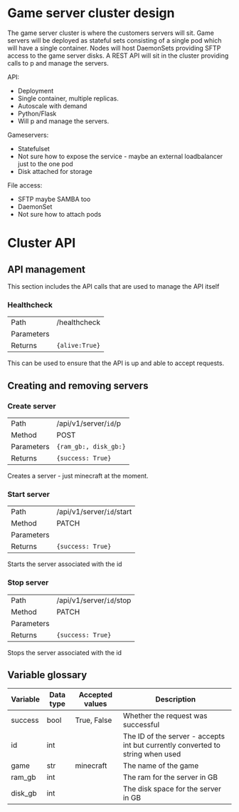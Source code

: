 # Game server cluster design

The game server cluster is where the customers servers will sit. Game servers will be deployed as stateful sets consisting of a single pod which will have a single container. Nodes will host DaemonSets providing SFTP access to the game server disks. A REST API will sit in the cluster providing calls to p and manage the servers.

API:
- Deployment
- Single container, multiple replicas.
- Autoscale with demand
- Python/Flask
- Will p and manage the servers.

Gameservers:
- Statefulset
- Not sure how to expose the service - maybe an external loadbalancer just to the one pod
- Disk attached for storage

File access:
- SFTP maybe SAMBA too
- DaemonSet
- Not sure how to attach pods

# Cluster API

## API management

This section includes the API calls that are used to manage the API itself

### Healthcheck

|||
|---|---|
|Path|/healthcheck|
|Parameters||
|Returns|`{alive:True}`|

This can be used to ensure that the API is up and able to accept requests.

## Creating and removing servers

### Create server

|||
|---|---|
|Path|/api/v1/server/`id`/p|
|Method|POST|
|Parameters|`{ram_gb:, disk_gb:}`|
|Returns|`{success: True}`|

Creates a server - just minecraft at the moment.

### Start server

|||
|---|---|
|Path|/api/v1/server/`id`/start|
|Method|PATCH|
|Parameters||
|Returns|`{success: True}`|

Starts the server associated with the id

### Stop server

|||
|---|---|
|Path|/api/v1/server/`id`/stop|
|Method|PATCH|
|Parameters||
|Returns|`{success: True}`|

Stops the server associated with the id

## Variable glossary

|Variable|Data type|Accepted values|Description|
|---|---|---|---|
|success|bool|True, False|Whether the request was successful|
|id|int||The ID of the server - accepts int but currently converted to string when used|
|game|str|minecraft| The name of the game|
|ram_gb|int||The ram for the server in GB|
|disk_gb|int||The disk space for the server in GB|
